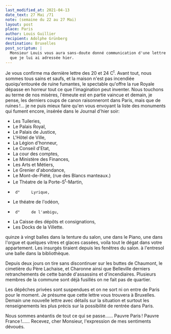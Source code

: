 ```yaml
---
last_modified_at: 2021-04-13
date_text: 27 Mai /71
note: (semaine du 22 au 27 Mai)
layout: post
place: Paris
author: Louis Guillier
recipient: Adolphe Grünberg
destination: Bruxelles
post_scriptum: |
  Monsieur Louis vous aura sans-doute donné communication d'une lettre 
  que je lui ai adressée hier.
---
```


Je vous confirme ma dernière lettre des 20 et 24 C<sup>t</sup>.
Avant tout, nous sommes tous sains et saufs, et la maison n'est pas incendiée
quoiqu'entourée de ruine fumantes, le spectable qu'offre la rue Royale dépasse
en horreur tout ce que l'imagination peut inventer.
Nous touchons au terme de nos misères, l'émeute est en partie vaincue et
demain, je pense, les derniers coups de canon raisonneront dans Paris, mais que
de ruines !…
je ne puis mieux faire qu'en vous envoyant la liste des monuments qui fument
encore, insérée dans le Journal d'hier soir:

- Les Tuileries,
- Le Palais Royal,
- Le Palais de Justice,
- L'Hôtel de Ville,
- La Légion d'honneur,
- Le Conseil d'Etat,
- La cour des comptes,
- Le Ministère des Finances,
- Les Arts et Métiers,
- Le Grenier d'abondance,
- Le Mont-de-Piété, (rue des Blancs manteaux.)
- Le Théatre de la Porte-S<sup>t</sup>-Martin,
-      d°     Lyrique,
- Le théatre de l'odéon,
-      d°     de l'ambigu,
- La Caisse des dépôts et consignations,
- Les Docks de la Villette.

quinze à vingt balles dans la tenture du salon,
une dans le Piano, une dans l'orgue et quelques vitres et glaces cassées,
voila tout le dégat dans votre appartement. Les insurgés tiraient depuis les
fenêtres du salon. à l'entresol une balle dans la bibliothèque.

Depuis deux jours on tire sans discontinuer sur les buttes de Chaumont, le
cimetière du Père Lachaise, et Charonne ainsi que Belleville derniers
retranchements de cette bande d'assassins et d'incendiaires.
Plusieurs membres de la commune sont déjà fusillés on ne fait pas de quartier.

Les dépêches privées sont suspendues et on ne sort ni on entre de Paris pour le
moment.
Je présume que cette lettre vous trouvera à Bruxelles.
Demain une nouvelle lettre avec détails sur la situation et surtout les
renseignements les plus précis sur la possibilité de rentrée dans Paris.

Nous sommes anéantis de tout ce qui se passe…… Pauvre Paris ! Pauvre France !……
Recevez, cher Monsieur, l'expression de mes sentiments dévoués.
